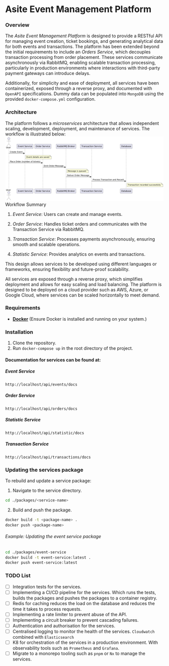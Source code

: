 # Asite Event Management Platform

### Overview
The *Asite Event Management Platform* is designed to provide a RESTful API for managing event creation, ticket bookings, and generating analytical data for both events and transactions. The platform has been extended beyond the initial requirements to include an *Orders Service*, which decouples transaction processing from order placement. These services communicate asynchronously via RabbitMQ, enabling scalable transaction processing, particularly in production environments where interactions with third-party payment gateways can introduce delays.

Additionally, for simplicity and ease of deployment, all services have been containerized, exposed through a reverse proxy, and documented with `OpenAPI` specifications. Dummy data can be populated into `MongoDB` using the provided `docker-compose.yml` configuration.

### Architecture
The platform follows a *microservices* architecture that allows independent scaling, development, deployment, and maintenance of services. The workflow is illustrated below:
![alt text](daigrams/event-order-workflow.png)
Workflow Summary

1. *Event Service*: Users can create and manage events.

2. *Order Service*: Handles ticket orders and communicates with the Transaction Service via RabbitMQ.

3. *Transaction Service*: Processes payments asynchronously, ensuring smooth and scalable operations.

4. *Statistic Service*: Provides analytics on events and transactions.

This design allows services to be developed using different languages or frameworks, ensuring flexibility and future-proof scalability.

All services are exposed through a reverse proxy, which simplifies deployment and allows for easy scaling and load balancing. The platform is designed to be deployed on a cloud provider such as AWS, Azure, or Google Cloud, where services can be scaled horizontally to meet demand.

### Requirements
- [**Docker**](https://www.docker.com/) (Ensure Docker is installed and running on your system.)


### Installation
1. Clone the repository.
2. Run `docker-compose up` in the root directory of the project.

#### Documentation for services can be found at:
##### Event Service
`http://localhost/api/events/docs`
##### Order Service
`http://localhost/api/orders/docs`
##### Statistic Service
`http://localhost/api/statistic/docs`
##### Transaction Service
`http://localhost/api/transactions/docs`


### Updating the services package
To rebuild and update a service package:
1. Navigate to the service directory.
```bash
cd ./packages/<service-name>
```
2. Build and push the package.
```bash
docker build -t <package-name> .
docker push <package-name>
```
###### Example: Updating the event service package
```bash
cd ./packages/event-service
docker build -t event-service:latest .
docker push event-service:latest
```

### TODO List
- [ ] Integration tests for the services.
- [ ] Implementing a CI/CD pipeline for the services. Which runs the tests, builds the packages and pushes the packages to a container registry.
- [ ] Redis for caching reduces the load on the database and reduces the time it takes to process requests.
- [ ] Implementing a rate limiter to prevent abuse of the API.
- [ ] Implementing a circuit breaker to prevent cascading failures.
- [ ] Authentication and authorisation for the services.
- [ ] Centralised logging to monitor the health of the services. `Cloudwatch` combined with `Elasticsearch`
- [ ] K8 for orchestration of the services in a production environment. With observability tools such as `Prometheus` and `Grafana`.
- [ ] Migrate to a monorepo tooling such as `pnpm` or `Nx` to manage the services.